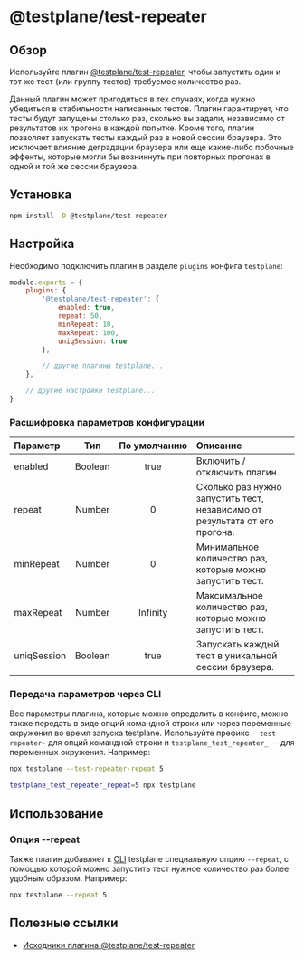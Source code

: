 # @testplane/test-repeater

## Обзор

Используйте плагин [@testplane/test-repeater][@testplane/test-repeater], чтобы запустить один и тот же тест (или группу тестов) требуемое количество раз.

Данный плагин может пригодиться в тех случаях, когда нужно убедиться в стабильности написанных тестов. Плагин гарантирует, что тесты будут запущены столько раз, сколько вы задали, независимо от результатов их прогона в каждой попытке. Кроме того, плагин позволяет запускать тесты каждый раз в новой сессии браузера. Это исключает влияние деградации браузера или еще какие-либо побочные эффекты, которые могли бы возникнуть при повторных прогонах в одной и той же сессии браузера.

## Установка

```bash
npm install -D @testplane/test-repeater
```

## Настройка

Необходимо подключить плагин в разделе `plugins` конфига `testplane`:

```javascript
module.exports = {
    plugins: {
        '@testplane/test-repeater': {
            enabled: true,
            repeat: 50,
            minRepeat: 10,
            maxRepeat: 100,
            uniqSession: true
        },

        // другие плагины testplane...
    },

    // другие настройки testplane...
}
```

### Расшифровка параметров конфигурации

| **Параметр** | **Тип** | **По&nbsp;умолчанию** | **Описание** |
| :--- | :---: | :---: | :--- |
| enabled | Boolean | true | Включить / отключить плагин. |
| repeat | Number | 0 | Сколько раз нужно запустить тест, независимо от результата от его прогона. |
| minRepeat | Number | 0 | Минимальное количество раз, которые можно запустить тест. |
| maxRepeat | Number | Infinity | Максимальное количество раз, которые можно запустить тест. |
| uniqSession | Boolean | true | Запускать каждый тест в уникальной сессии браузера. |

### Передача параметров через CLI

Все параметры плагина, которые можно определить в конфиге, можно также передать в виде опций командной строки или через переменные окружения во время запуска testplane. Используйте префикс `--test-repeater-` для опций командной строки и `testplane_test_repeater_` &mdash; для переменных окружения. Например:

```bash
npx testplane --test-repeater-repeat 5
```

```bash
testplane_test_repeater_repeat=5 npx testplane
```

## Использование

### Опция --repeat

Также плагин добавляет к [CLI][cli] testplane специальную опцию `--repeat`, с помощью которой можно запустить тест нужное количество раз более удобным образом. Например:

```bash
npx testplane --repeat 5
```

[cli]: https://ru.wikipedia.org/wiki/Интерфейс_командной_строки

## Полезные ссылки

* [Исходники плагина @testplane/test-repeater][@testplane/test-repeater]

[@testplane/test-repeater]: https://github.com/gemini-testing/testplane-test-repeater
[cli]: https://ru.wikipedia.org/wiki/Интерфейс_командной_строки
